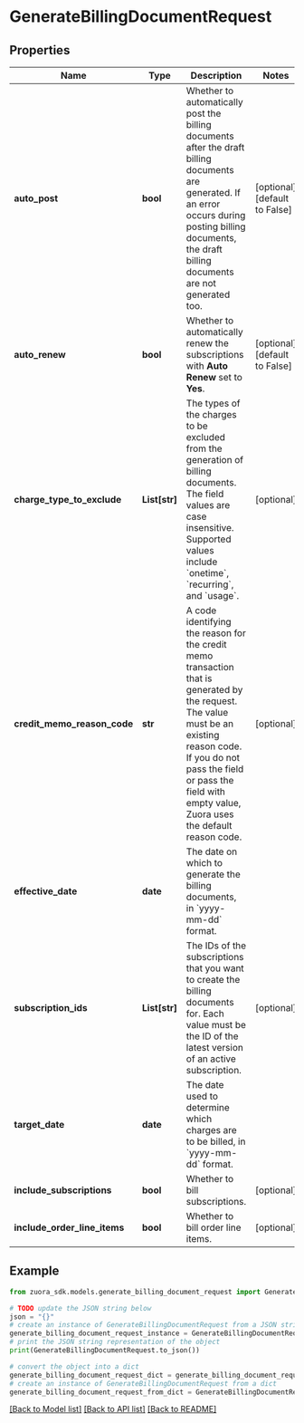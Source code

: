 # GenerateBillingDocumentRequest


## Properties

Name | Type | Description | Notes
------------ | ------------- | ------------- | -------------
**auto_post** | **bool** | Whether to automatically post the billing documents after the draft billing documents are generated.    If an error occurs during posting billing documents, the draft billing documents are not generated too. | [optional] [default to False]
**auto_renew** | **bool** | Whether to automatically renew the subscriptions with **Auto Renew** set to **Yes**.  | [optional] [default to False]
**charge_type_to_exclude** | **List[str]** | The types of the charges to be excluded from the generation of billing documents. The field values are case insensitive. Supported values include &#x60;onetime&#x60;, &#x60;recurring&#x60;, and &#x60;usage&#x60;.  | [optional] 
**credit_memo_reason_code** | **str** | A code identifying the reason for the credit memo transaction that is generated by the request. The value must be an existing reason code. If you do not pass the field or pass the field with empty value, Zuora uses the default reason code. | [optional] 
**effective_date** | **date** | The date on which to generate the billing documents, in &#x60;yyyy-mm-dd&#x60; format. | 
**subscription_ids** | **List[str]** | The IDs of the subscriptions that you want to create the billing documents for. Each value must be the ID of the latest version of an active subscription. | [optional] 
**target_date** | **date** | The date used to determine which charges are to be billed, in &#x60;yyyy-mm-dd&#x60; format. | 
**include_subscriptions** | **bool** | Whether to bill subscriptions.  | [optional] 
**include_order_line_items** | **bool** | Whether to bill order line items.  | [optional] 

## Example

```python
from zuora_sdk.models.generate_billing_document_request import GenerateBillingDocumentRequest

# TODO update the JSON string below
json = "{}"
# create an instance of GenerateBillingDocumentRequest from a JSON string
generate_billing_document_request_instance = GenerateBillingDocumentRequest.from_json(json)
# print the JSON string representation of the object
print(GenerateBillingDocumentRequest.to_json())

# convert the object into a dict
generate_billing_document_request_dict = generate_billing_document_request_instance.to_dict()
# create an instance of GenerateBillingDocumentRequest from a dict
generate_billing_document_request_from_dict = GenerateBillingDocumentRequest.from_dict(generate_billing_document_request_dict)
```
[[Back to Model list]](../README.md#documentation-for-models) [[Back to API list]](../README.md#documentation-for-api-endpoints) [[Back to README]](../README.md)



